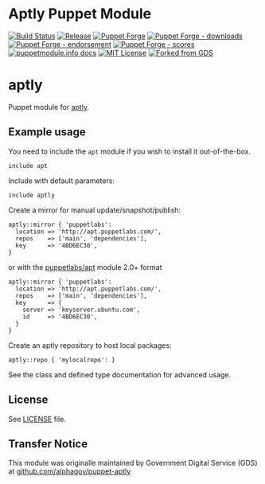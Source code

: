 # Aptly Puppet Module

[![Build Status](https://github.com/voxpupuli/puppet-aptly/workflows/CI/badge.svg)](https://github.com/voxpupuli/puppet-aptly/actions?query=workflow%3ACI)
[![Release](https://github.com/voxpupuli/puppet-aptly/actions/workflows/release.yml/badge.svg)](https://github.com/voxpupuli/puppet-aptly/actions/workflows/release.yml)
[![Puppet Forge](https://img.shields.io/puppetforge/v/puppet/aptly.svg)](https://forge.puppetlabs.com/puppet/aptly)
[![Puppet Forge - downloads](https://img.shields.io/puppetforge/dt/puppet/aptly.svg)](https://forge.puppetlabs.com/puppet/aptly)
[![Puppet Forge - endorsement](https://img.shields.io/puppetforge/e/puppet/aptly.svg)](https://forge.puppetlabs.com/puppet/aptly)
[![Puppet Forge - scores](https://img.shields.io/puppetforge/f/puppet/aptly.svg)](https://forge.puppetlabs.com/puppet/aptly)
[![puppetmodule.info docs](http://www.puppetmodule.info/images/badge.png)](http://www.puppetmodule.info/m/puppet-aptly)
[![MIT License](https://img.shields.io/github/license/voxpupuli/puppet-aptly.svg)](LICENSE)
[![Forked from GDS](https://img.shields.io/badge/donated%20by-GDS-fb7047.svg)](#transfer-notice)

# aptly
Puppet module for [aptly](https://www.aptly.info/).

## Example usage

You need to include the `apt` module if you wish to install it
out-of-the-box.

```puppet
include apt
```

Include with default parameters:

```puppet
include aptly
```

Create a mirror for manual update/snapshot/publish:

```puppet
aptly::mirror { 'puppetlabs':
  location => 'http://apt.puppetlabs.com/',
  repos    => ['main', 'dependencies'],
  key      => '4BD6EC30',
}
```
or with the [puppetlabs/apt](https://forge.puppet.com/puppetlabs/apt)  module 2.0+ format

```puppet
aptly::mirror { 'puppetlabs':
  location => 'http://apt.puppetlabs.com/',
  repos    => ['main', 'dependencies'],
  key      => {
    server => 'keyserver.ubuntu.com',
    id     => '4BD6EC30',
  }
}
```

Create an aptly repository to host local packages:

```puppet
aptly::repo { 'mylocalrepo': }
```

See the class and defined type documentation for advanced usage.

## License

See [LICENSE](LICENSE) file.

## Transfer Notice

This module was originalle maintained by Government Digital Service (GDS) at [github.com/alphagov/puppet-aptly](https://github.com/alphagov/puppet-aptly)
